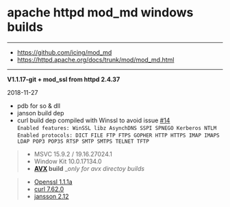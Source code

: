 # apache httpd mod_md windows builds #

----
- https://github.com/icing/mod_md
- https://httpd.apache.org/docs/trunk/mod/mod_md.html  

----
**V1.1.17-git + mod_ssl from httpd 2.4.37**   

2018-11-27 
 - pdb for so & dll
 - janson build dep 
 - curl build dep compiled with Winssl to avoid issue [#14](https://github.com/icing/mod_md/issues/14)  
    ```Enabled features: WinSSL libz AsynchDNS SSPI SPNEGO Kerberos NTLM```  
    ```Enabled protocols: DICT FILE FTP FTPS GOPHER HTTP HTTPS IMAP IMAPS LDAP POP3 POP3S RTSP SMTP SMTPS TELNET TFTP```

> - MSVC 15.9.2 / 19.16.27024.1
> - Window Kit 10.0.17134.0
> - **[AVX](https://msdn.microsoft.com/fr-fr/library/jj620901.aspx) build** __only for _avx directoy builds__
    
> - [Openssl 1.1.1a ](https://github.com/openssl/openssl/tree/OpenSSL_1_1_1a)  
> - [curl 7.62.0](https://github.com/curl/curl/tree/curl-7_62_0)  
> - [jansson 2.12 ](https://github.com/akheron/jansson/tree/v2.12)
